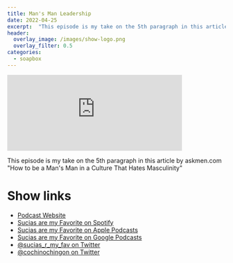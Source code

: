 ```yaml
---
title: Man's Man Leadership
date: 2022-04-25
excerpt:  "This episode is my take on the 5th paragraph in this article by askmen.com 'How to be a Man's Man in a Culture That Hates Masculinity'"
header:
  overlay_image: /images/show-logo.png
  overlay_filter: 0.5
categories:
  - soapbox
---
```


<iframe src="https://embed.embed.podcasts.apple.com/us/podcast/mans-man-leadership/id1548173787?i=1000558579493&amp;theme=dark" width='80%' height='175' frameborder='0' allowtransparency='true' allow='encrypted-media'></iframe> 

This episode is my take on the 5th paragraph in this article by askmen.com "How to be a Man's Man in a Culture That Hates Masculinity" 

# Show links

* <i class=fas fa-link></i> [Podcast Website](https://sucias.xyz)
* <i class=fab fa-spotify></i> [Sucias are my Favorite on Spotify](https://open.spotify.com/show/3XjoipCU3QzeIaQAAQpBdW)
* <i class=fas fa-podcast></i> [Sucias are my Favorite on Apple Podcasts](https://podcasts.apple.com/us/podcast/sucias-are-my-favorite/id1548173787)
* <i class=fab fa-google-play></i> [Sucias are my Favorite on Google Podcasts](https://podcasts.google.com/feed/aHR0cHM6Ly9hbmNob3IuZm0vcy80MjI0YzYzYy9wb2RjYXN0L3Jzcw==)
* <i class=fab fa-twitter></i> [@sucias_r_my_fav on Twitter](https://twitter.com/sucias_r_my_fav)
* <i class=fab fa-twitter></i> [@cochinochingon on Twitter](https://twitter.com/cochinochingon)
